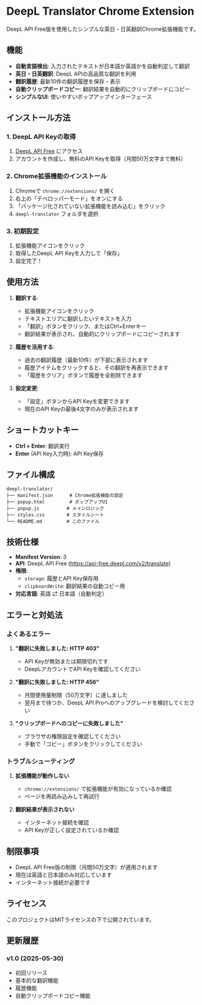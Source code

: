 # DeepL Translator Chrome Extension

DeepL API Free版を使用したシンプルな英日・日英翻訳Chrome拡張機能です。

## 機能

- **自動言語検出**: 入力されたテキストが日本語か英語かを自動判定して翻訳
- **英日・日英翻訳**: DeepL APIの高品質な翻訳を利用
- **翻訳履歴**: 最新10件の翻訳履歴を保存・表示
- **自動クリップボードコピー**: 翻訳結果を自動的にクリップボードにコピー
- **シンプルなUI**: 使いやすいポップアップインターフェース

## インストール方法

### 1. DeepL API Keyの取得
1. [DeepL API Free](https://www.deepl.com/ja/pro#developer) にアクセス
2. アカウントを作成し、無料のAPI Keyを取得（月間50万文字まで無料）

### 2. Chrome拡張機能のインストール
1. Chromeで `chrome://extensions/` を開く
2. 右上の「デベロッパーモード」をオンにする
3. 「パッケージ化されていない拡張機能を読み込む」をクリック
4. `deepl-translator` フォルダを選択

### 3. 初期設定
1. 拡張機能アイコンをクリック
2. 取得したDeepL API Keyを入力して「保存」
3. 設定完了！

## 使用方法

1. **翻訳する**:
   - 拡張機能アイコンをクリック
   - テキストエリアに翻訳したいテキストを入力
   - 「翻訳」ボタンをクリック、またはCtrl+Enterキー
   - 翻訳結果が表示され、自動的にクリップボードにコピーされます

2. **履歴を活用する**:
   - 過去の翻訳履歴（最新10件）が下部に表示されます
   - 履歴アイテムをクリックすると、その翻訳を再表示できます
   - 「履歴をクリア」ボタンで履歴を全削除できます

3. **設定変更**:
   - 「設定」ボタンからAPI Keyを変更できます
   - 現在のAPI Keyの最後4文字のみが表示されます

## ショートカットキー

- **Ctrl + Enter**: 翻訳実行
- **Enter** (API Key入力時): API Key保存

## ファイル構成

```
deepl-translator/
├── manifest.json      # Chrome拡張機能の設定
├── popup.html         # ポップアップUI
├── popup.js          # メインロジック
├── styles.css        # スタイルシート
└── README.md         # このファイル
```

## 技術仕様

- **Manifest Version**: 3
- **API**: DeepL API Free (https://api-free.deepl.com/v2/translate)
- **権限**: 
  - `storage`: 履歴とAPI Key保存用
  - `clipboardWrite`: 翻訳結果の自動コピー用
- **対応言語**: 英語 ⇄ 日本語（自動判定）

## エラーと対処法

### よくあるエラー

1. **"翻訳に失敗しました: HTTP 403"**
   - API Keyが無効または期限切れです
   - DeepLアカウントでAPI Keyを確認してください

2. **"翻訳に失敗しました: HTTP 456"**
   - 月間使用量制限（50万文字）に達しました
   - 翌月まで待つか、DeepL API Proへのアップグレードを検討してください

3. **"クリップボードへのコピーに失敗しました"**
   - ブラウザの権限設定を確認してください
   - 手動で「コピー」ボタンをクリックしてください

### トラブルシューティング

1. **拡張機能が動作しない**
   - `chrome://extensions/` で拡張機能が有効になっているか確認
   - ページを再読み込みして再試行

2. **翻訳結果が表示されない**
   - インターネット接続を確認
   - API Keyが正しく設定されているか確認

## 制限事項

- DeepL API Free版の制限（月間50万文字）が適用されます
- 現在は英語と日本語のみ対応しています
- インターネット接続が必要です

## ライセンス

このプロジェクトはMITライセンスの下で公開されています。

## 更新履歴

### v1.0 (2025-05-30)
- 初回リリース
- 基本的な翻訳機能
- 履歴機能
- 自動クリップボードコピー機能